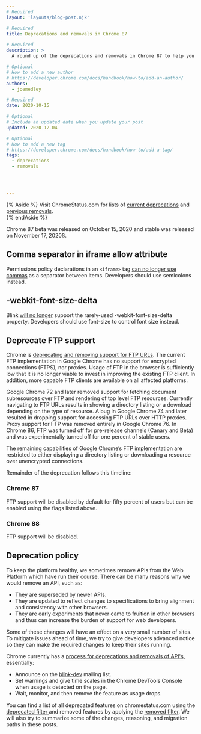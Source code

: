 ```yaml
---
# Required
layout: 'layouts/blog-post.njk'

# Required
title: Deprecations and removals in Chrome 87

# Required
description: >
  A round up of the deprecations and removals in Chrome 87 to help you plan.

# Optional
# How to add a new author
# https://developer.chrome.com/docs/handbook/how-to/add-an-author/
authors:
  - joemedley

# Required
date: 2020-10-15 

# Optional
# Include an updated date when you update your post
updated: 2020-12-04

# Optional
# How to add a new tag
# https://developer.chrome.com/docs/handbook/how-to/add-a-tag/
tags:
  - deprecations
  - removals




---
```


{% Aside %}
Visit ChromeStatus.com for lists of 
<a href="https://www.chromestatus.com/features#browsers.chrome.status%3A%22Deprecated%22">current deprecations</a>
and <a href="https://www.chromestatus.com/features#browsers.chrome.status:%22Removed%22">previous removals</a>.  
{% endAside %}

Chrome 87 beta was released on October 15, 2020 and stable was released on
November 17, 2020ß.

## Comma separator in iframe allow attribute

Permissions policy declarations in an `<iframe>` tag [can no longer use
commas](https://www.chromestatus.com/feature/5740835259809792) as a separator
between items. Developers should use semicolons instead.

## -webkit-font-size-delta

Blink [will no longer](https://www.chromestatus.com/feature/6267981828980736)
support the rarely-used -webkit-font-size-delta property. Developers should use
font-size to control font size instead.


## Deprecate FTP support

Chrome is [deprecating and removing support for FTP
URLs](https://www.chromestatus.com/feature/6246151319715840). The current FTP
implementation in Google Chrome has no support for encrypted connections (FTPS),
nor proxies. Usage of FTP in the browser is sufficiently low that it is no
longer viable to invest in improving the existing FTP client. In addition, more
capable FTP clients are available on all affected platforms.

Google Chrome 72 and later removed support for fetching document subresources
over FTP and rendering of top level FTP resources. Currently navigating to FTP
URLs results in showing a directory listing or a download depending on the type
of resource. A bug in Google Chrome 74 and later resulted in dropping support
for accessing FTP URLs over HTTP proxies. Proxy support for FTP was removed
entirely in Google Chrome 76. In Chrome 86, FTP was turned off for pre-release
channels (Canary and Beta) and was experimentally turned off for one percent of
stable users. 

The remaining capabilities of Google Chrome’s FTP implementation are restricted
to either displaying a directory listing or downloading a resource over
unencrypted connections. 

Remainder of the deprecation follows this timeline:

### Chrome 87

FTP support will be disabled by default for fifty percent of users but can be
enabled using the flags listed above.

### Chrome 88

FTP support will be disabled.

## Deprecation policy


To keep the platform healthy, we sometimes remove APIs from the Web Platform which have run their course. There can be many reasons why we would remove an
API, such as:

- They are superseded by newer APIs.
- They are updated to reflect changes to specifications to bring alignment and consistency with other browsers.
- They are early experiments that never came to fruition in other browsers and thus can increase the burden of support for web developers.


Some of these changes will have an effect on a very small number of sites. To mitigate issues ahead of time, we try to give developers advanced notice so they can make the required changes to keep their sites running.

Chrome currently has a <a href="http://www.chromium.org/blink#TOC-Launch-Process:-Deprecation"> process for deprecations and removals of API's</a>, essentially:


- Announce on the <a href="https://groups.google.com/a/chromium.org/forum/#!forum/blink-dev">blink-dev</a> mailing list.
- Set warnings and give time scales in the Chrome DevTools Console when usage is detected on the page.
- Wait, monitor, and then remove the feature as usage drops.
 


You can find a list of all deprecated features on chromestatus.com using the <a href="https://www.chromestatus.com/features#deprecated"> deprecated filter </a> and removed features by applying the <a href="https://www.chromestatus.com/features#removed">removed filter</a>. We will also try to summarize some of the changes, reasoning, and migration paths in these posts.
